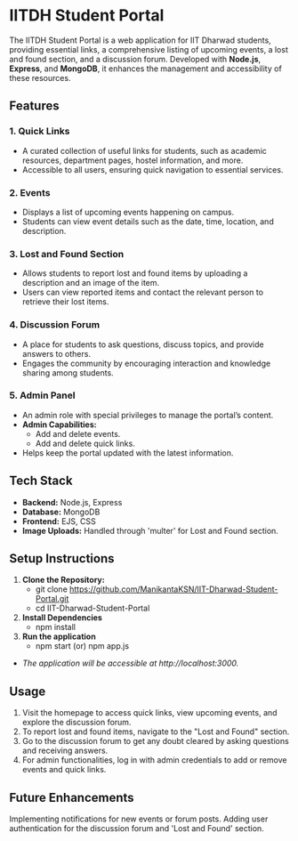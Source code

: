 # IITDH Student Portal

The IITDH Student Portal is a web application for IIT Dharwad students, providing essential links, a comprehensive listing of upcoming events, a lost and found section, and a discussion forum. Developed with **Node.js**, **Express**, and **MongoDB**, it enhances the management and accessibility of these resources.

## Features

### 1. Quick Links
   - A curated collection of useful links for students, such as academic resources, department pages, hostel information, and more.
   - Accessible to all users, ensuring quick navigation to essential services.

### 2. Events
   - Displays a list of upcoming events happening on campus.
   - Students can view event details such as the date, time, location, and description.

### 3. Lost and Found Section
   - Allows students to report lost and found items by uploading a description and an image of the item.
   - Users can view reported items and contact the relevant person to retrieve their lost items.

### 4. Discussion Forum
   - A place for students to ask questions, discuss topics, and provide answers to others.
   - Engages the community by encouraging interaction and knowledge sharing among students.

### 5. Admin Panel
   - An admin role with special privileges to manage the portal’s content.
   - **Admin Capabilities:**
     - Add and delete events.
     - Add and delete quick links.
   - Helps keep the portal updated with the latest information.

## Tech Stack

- **Backend:** Node.js, Express
- **Database:** MongoDB
- **Frontend:** EJS, CSS
- **Image Uploads:** Handled through 'multer' for Lost and Found section.

## Setup Instructions

1. **Clone the Repository:**
   - git clone https://github.com/ManikantaKSN/IIT-Dharwad-Student-Portal.git
   - cd IIT-Dharwad-Student-Portal
2. **Install Dependencies**
   - npm install
3. **Run the application**
   - npm start (or) npm app.js
- *The application will be accessible at http://localhost:3000.*

## Usage
1. Visit the homepage to access quick links, view upcoming events, and explore the discussion forum.
2. To report lost and found items, navigate to the "Lost and Found" section.
3. Go to the discussion forum to get any doubt cleared by asking questions and receiving answers.
4. For admin functionalities, log in with admin credentials to add or remove events and quick links.

## Future Enhancements
Implementing notifications for new events or forum posts.
Adding user authentication for the discussion forum and 'Lost and Found' section.
